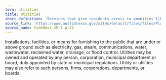 ```yaml
---
term: utilities
title: Utilities
short_definition: 'Services that give residents access to amenities like electricity, gas, phone and internet use, water, sewage, and garbage pick up.'
source_link: 'https://www.austintexas.gov/sites/default/files/files/Planning/CodeNEXT/ALDC_PRD_23_LandDevelopmentCode_Combined_2017_0130_web.pdf'
source_name: CodeNext 2M-1 p.33
---
```



Installations, facilities, or means for furnishing to the public that are under or above ground such as electricity, gas, steam, communications, water, wastewater, reclaimed water, drainage, or flood control. Utilities may be owned and operated by any person, corporation, municipal department or board, duly appointed by state or municipal regulations. Utility or utilities may also refer to such persons, firms, corporations, departments, or boards.